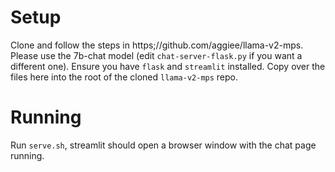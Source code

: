 # Setup
Clone and follow the steps in https;//github.com/aggiee/llama-v2-mps. Please use the 7b-chat model (edit `chat-server-flask.py` if you want a different one).
Ensure you have `flask` and `streamlit` installed.
Copy over the files here into the root of the cloned `llama-v2-mps` repo.

# Running
Run `serve.sh`, streamlit should open a browser window with the chat page running.
